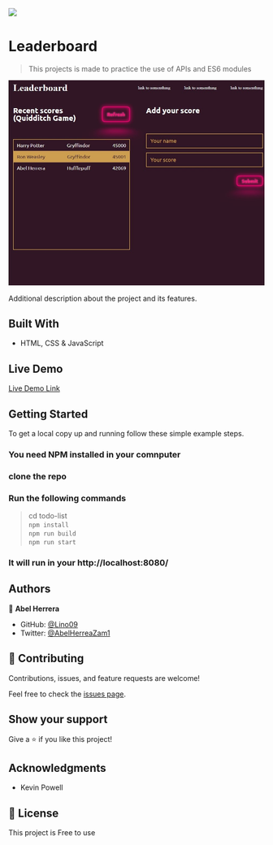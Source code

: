 ![](https://img.shields.io/badge/Microverse-blueviolet)

# Leaderboard

> This projects is made to practice the use of APIs and ES6 modules

![screenshot](./src/assets/screenshot.jpg)

Additional description about the project and its features.

## Built With

- HTML, CSS & JavaScript

## Live Demo

[Live Demo Link](https://lino09.github.io/leaderboard/dist)


## Getting Started

To get a local copy up and running follow these simple example steps.

### You need NPM installed in your comnputer

### clone the repo

### Run the following commands

> cd todo-list <br>
> `npm install` <br> 
> `npm run build` <br>
> `npm run start`

### It will run in your http://localhost:8080/




## Authors

👤 **Abel Herrera**

- GitHub: [@Lino09](https://github.com/Lino09)
- Twitter: [@AbelHerreaZam1](https://twitter.com/AbelHerreaZam1)


## 🤝 Contributing

Contributions, issues, and feature requests are welcome!

Feel free to check the [issues page](../../issues/).

## Show your support

Give a ⭐️ if you like this project!

## Acknowledgments

- Kevin Powell

## 📝 License

This project is Free to use
